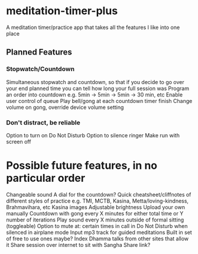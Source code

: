 # meditation-timer-plus

A meditation timer/practice app that takes all the features I like into one place

## Planned Features

### Stopwatch/Countdown

Simultaneous stopwatch and countdown, so that if you decide to go over your end planned time you can tell how long your full session was
Program an order into countdown
e.g. 5min -> 5min -> 5min -> 30 min, etc
Enable user control of queue
Play bell/gong at each countdown timer finish
Change volume on gong, override device volume setting

### Don't distract, be reliable

Option to turn on Do Not Disturb
Option to silence ringer
Make run with screen off

# Possible future features, in no particular order

Changeable sound
A dial for the countdown?
Quick cheatsheet/cliffnotes of different styles of practice
e.g. TMI, MCTB, Kasina, Metta/loving-kindness, Brahmavihara, etc
Kasina images
Adjustable brightness
Upload your own manually
Countdown with gong every X minutes for either total time or Y number of iterations
Play sound every X minutes outside of formal sitting (toggleable)
Option to mute at:
certain times
in call
in Do Not Disturb
when silenced
in airplane mode
Input mp3 track for guided meditations
Built in set of free to use ones maybe?
Index Dhamma talks from other sites that allow it
Share session over internet to sit with Sangha
Share link?
